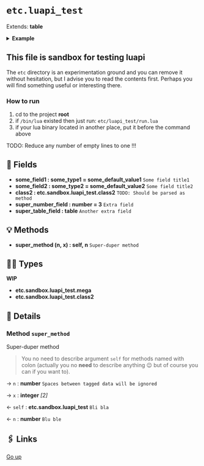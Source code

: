 # `etc.luapi_test`

Extends: **table**

<details><summary><b>Example</b></summary>

```lua
print(2+2)
```

</details>

## This file is sandbox for testing luapi

The `etc` directory is an experimentation ground and you can remove it
without hesitation, but I advise you to read the contents first. Perhaps you
will find something useful or interesting there.

### How to run

1. cd to the project **root**
2. if `/bin/lua` existed then just run: `etc/luapi_test/run.lua`
3. if your lua binary located in another place, put it before the command above

TODO: Reduce any number of empty lines to one
!!!

## 📜 Fields

+ **some_field1 : some_type1 = some_default_value1**
  `Some field title1`
+ **some_field2 : some_type2 = some_default_value2**
  `Some field title2`
+ **class2 : etc.sandbox.luapi_test.class2**
  `TODO: Should be parsed as method`
+ **super_number_field : number = 3**
  `Extra field`
+ **super_table_field : table**
  `Another extra field`

## 💡 Methods

+ **super_method (n, x) : self, n**
  `Super-duper method`

## 👨‍👦 Types

**WIP**
+ **etc.sandbox.luapi_test.mega**
+ **etc.sandbox.luapi_test.class2**

## 🧩 Details

### Method `super_method`

Super-duper method

> You no need to describe argument `self` for methods named with colon
> (actually you no **need** to describe anything 😉
> but of course you can if you want to).

→ `n` : **number**
`Spaces between tagged data will be ignored`

→ `x` : **integer** _[2]_

← `self` : **etc.sandbox.luapi_test**
`Bli bla`

← `n` : **number**
`Blu ble`

## 🖇️ Links

[Go up](..)

